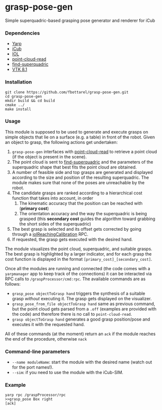 # grasp-pose-gen

Simple superquadric-based grasping pose generator and renderer for iCub 

### Dependencies
- [Yarp](https://github.com/robotology/yarp)
- [iCub](https://github.com/robotology/icub-main)
- [IOL](https://github.com/robotology/iol)
- [point-cloud-read](https://github.com/fbottarel/point-cloud-read)
- [find-superquadric](https://github.com/pattacini/find-superquadric)
- [VTK 8.1](https://www.vtk.org/)

### Installation
```
git clone https://github.com/fbottarel/grasp-pose-gen.git
cd grasp-pose-gen
mkdir build && cd build
cmake ../
make install
```

### Usage
This module is supposed to be used to generate and execute grasps on simple objects that lie on a surface (e.g. a table) in front of the robot. Given an object to grasp, the following actions get undertaken:
1. `grasp-pose-gen` interfaces with [point-cloud-read](https://github.com/fbottarel/point-cloud-read) to retrieve a point cloud (if the object is present in the scene).
2. The point cloud is sent to [find-superquadric](https://github.com/pattacini/find-superquadric) and the parameters of the superquadric shape that best fits the point cloud are obtained. 
3. A number of feasible side and top grasps are generated and displayed according to the size and position of the resulting superquadric. The module makes sure that none of the poses are unreachable by the robot. 
4. The candidate grasps are ranked according to a hierarchical cost function that takes into account, in order
    1. The kinematic accuracy that the position can be reached with (**primary cost**)
    2. The orientation accuracy and the way the superquadric is being grasped (this **secondary cost** guides the algorithm toward grabbing the short sides of the superquadric)
5. The best grasp is selected and its offset gets corrected by going through a [iolReachingCalibration](http://robotology.github.io/iol/doxygen/doc/html/group__iolReachingCalibration.html) RPC.
6. If requested, the grasp gets executed with the desired hand.

The module visualizes the point cloud, superquadric, and suitable grasps. The best grasp is highlighted by a larger indicator, and for each grasp the cost function is displayed in the format `[primary_cost]_[secondary_cost]`.

Once all the modules are running and connected (the code comes with a `yarpmanager` app to keep track of the connections) it can be interacted via RPC calls to `/graspProcessor/cmd:rpc`. The available commands are as follows:

- `grasp_pose objectToGrasp hand` triggers the synthesis of a suitable grasp _without_ executing it. The grasp gets displayed on the visualizer.
- `grasp_pose_from_file objectToGrasp hand` same as previous command, but the point cloud gets parsed from a `.off` (examples are provided with the code) and therefore there is no call to `point-cloud-read`. 
- `grasp objectToGrasp hand` generates a good grasp position/pose and executes it with the requested hand. 

All of these commands (at the moment) return an `ack` if the module reaches the end of the procedure, otherwise `nack`

### Command-line parameters
- `--name moduleName`: start the module with the desired name (watch out for the port names!). 
- `--sim`: if you need to use the module with the iCub-SIM.

### Example

```
yarp rpc /graspProcessor/rpc
>>grasp_pose Box right
[ack]
```
